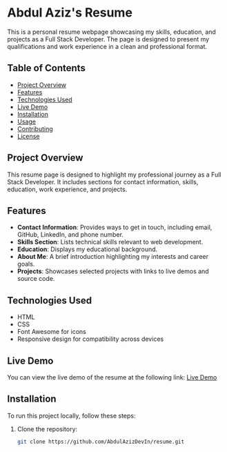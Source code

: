 # Abdul Aziz's Resume

This is a personal resume webpage showcasing my skills, education, and projects as a Full Stack Developer. The page is designed to present my qualifications and work experience in a clean and professional format.

## Table of Contents

- [Project Overview](#project-overview)
- [Features](#features)
- [Technologies Used](#technologies-used)
- [Live Demo](#live-demo)
- [Installation](#installation)
- [Usage](#usage)
- [Contributing](#contributing)
- [License](#license)

## Project Overview

This resume page is designed to highlight my professional journey as a Full Stack Developer. It includes sections for contact information, skills, education, work experience, and projects.

## Features

- **Contact Information**: Provides ways to get in touch, including email, GitHub, LinkedIn, and phone number.
- **Skills Section**: Lists technical skills relevant to web development.
- **Education**: Displays my educational background.
- **About Me**: A brief introduction highlighting my interests and career goals.
- **Projects**: Showcases selected projects with links to live demos and source code.

## Technologies Used

- HTML
- CSS
- Font Awesome for icons
- Responsive design for compatibility across devices

## Live Demo

You can view the live demo of the resume at the following link: [Live Demo](https://abdulazizdevin.github.io/resume/)

## Installation

To run this project locally, follow these steps:

1. Clone the repository:
   ```bash
   git clone https://github.com/AbdulAzizDevIn/resume.git
